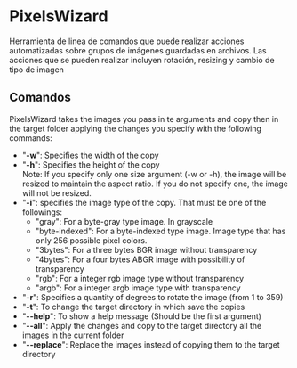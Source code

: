 # PixelsWizard
Herramienta de linea de comandos que puede realizar acciones automatizadas sobre grupos de imágenes guardadas en archivos. Las acciones que se pueden realizar incluyen rotación, resizing y cambio de tipo de imagen

## Comandos
PixelsWizard takes the images you pass in te arguments and copy then in the target folder applying the changes you specify with the following commands:
<ul>   
   <li> "<b>-w</b>": Specifies the width of the copy</li>
   <li> "<b>-h</b>": Specifies the height of the copy</li>
   Note: If you specify only one size argument (-w or -h), the image will be resized to maintain the aspect ratio. 
   If you do not specify one, the image will not be resized. 
   <li> "<b>-i</b>": specifies the image type of the copy. That must be one of the followings:
   <ul>
         <li>"gray": For a byte-gray type image. In grayscale</li>
         <li>"byte-indexed": For a byte-indexed type image. Image type that has only 256 possible pixel colors.</li>              
         <li>"3bytes": For a three bytes BGR image without transparency</li> 
         <li>"4bytes": For a four bytes ABGR image with possibility of transparency</li>
         <li>"rgb": For a integer rgb image type without transparency</li>
         <li>"argb": For a integer argb image type with transparency</li>
                 </ul>
</li>
    <li>"<b>-r</b>": Specifies a quantity of degrees to rotate the image (from 1 to 359)</li>
    <li>"<b>-t</b>": To change the target directory in which save the copies</li>
    <li>"<b>--help</b>": To show a help message (Should be the first argument)</li>
    <li>"<b>--all</b>": Apply the changes and copy to the target directory all the images in the current folder</li>
    <li>"<b>--replace</b>": Replace the images instead of copying them to the target directory</li>
</ul>
